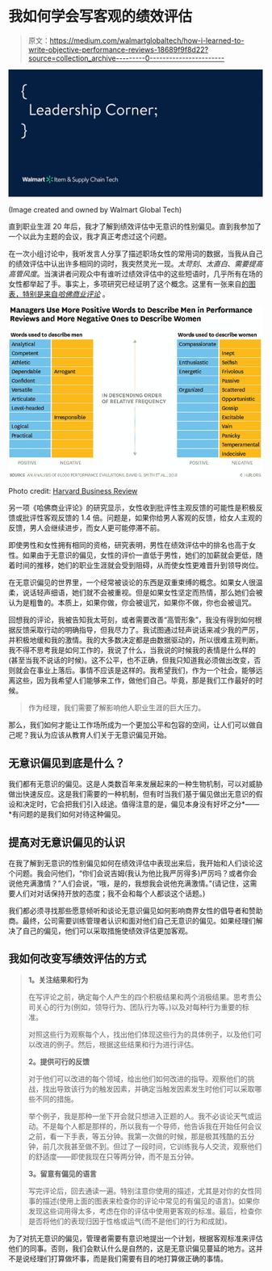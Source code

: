 # 我如何学会写客观的绩效评估

> 原文：<https://medium.com/walmartglobaltech/how-i-learned-to-write-objective-performance-reviews-18689f9f8d22?source=collection_archive---------0----------------------->

![](img/8457c15be730978039fcd897b38fb908.png)

(Image created and owned by Walmart Global Tech)

直到职业生涯 20 年后，我才了解到绩效评估中无意识的性别偏见。直到我参加了一个以此为主题的会议，我才真正考虑过这个问题。

在一次小组讨论中，我听发言人分享了描述职场女性的常用词的数据，当我从自己的绩效评估中认出许多相同的词时，我突然灵光一现。*太苛刻*、*太直白*、*需要提高高管风度*。当演讲者问观众中有谁听过绩效评估中的这些短语时，几乎所有在场的女性都举起了手。事实上，多项研究已经证明了这个概念。这里有一张来自[的图表，特别是来自*哈佛商业评论*](https://hbr.org/2018/05/the-different-words-we-use-to-describe-male-and-female-leaders) 。

![](img/18f762d3e3e105d188bc15cfea43e58b.png)

Photo credit: [Harvard Business Review](https://hbr.org/2018/05/the-different-words-we-use-to-describe-male-and-female-leaders)

另一项《哈佛商业评论》的研究显示，女性收到批评性主观反馈的可能性是积极反馈或批评性客观反馈的 1.4 倍。问题是，如果你给男人客观的反馈，给女人主观的反馈，男人会继续进步，而女人更可能停滞不前。

即使男性和女性拥有相同的资格，研究表明，男性在绩效评估中的排名也高于女性。如果由于无意识的偏见，女性的评价一直低于男性，她们的加薪就会更低，随着时间的推移，她们的职业生涯就会受到阻碍，从而使女性更难晋升到领导岗位。

在无意识偏见的世界里，一个经常被谈论的东西是双重束缚的概念。如果女人很温柔，说话轻声细语，她们就不会被重视。但是如果女性坚定而热情，那么她们会被认为是粗鲁的。本质上，如果你做，你会被诅咒，如果你不做，你也会被诅咒。

回想我的评论，我被告知我太苛刻，或者需要改善“高管形象”，我没有得到如何根据反馈采取行动的明确指导，但我尽力了。我试图通过轻声说话来减少我的严厉，并积极地缓和我的激情。我的大多数决定都是由数据驱动的，所以很难主观判断。我不得不思考我是如何工作的，我说了什么，当我说的时候我的表情是什么样的(甚至当我不说话的时候)。这不公平，也不正确，但我只知道我必须做出改变，否则就会在事业上落后。事情不应该是这样的。我希望我们，作为一个社会，能够远离这些，因为我希望人们能够来工作，做他们自己。毕竟，那是我们工作最好的时候。

> 作为经理，我们需要了解影响他人职业生涯的巨大压力。

那么，我们如何才能让工作场所成为一个更加公平和包容的空间，让人们可以做自己呢？我认为应该从教育人们关于无意识偏见开始。

## 无意识偏见到底是什么？

我们都有无意识的偏见。这是人类数百年来发展起来的一种生物机制，可以对威胁做出快速反应。这是我们需要的一种机制，但有时当我们基于偏见做出无意识的假设和决定时，它会把我们引入歧途。值得注意的是，偏见本身没有好坏之分*——*有问题的是我们如何对待这种偏见。

## **提高对无意识偏见的认识**

在我了解到无意识的性别偏见如何在绩效评估中表现出来后，我开始和人们谈论这个问题。我会问他们，“你们会说吉姆(我认为他比我严厉得多)严厉吗？或者你会说他充满激情？”人们会说，“哦，是的，我想我会说他充满激情。”(请记住，这需要人们对对话保持开放的态度；我不会和每个人都谈这个话题。)

我们都必须寻找那些愿意倾听和谈论无意识偏见如何影响商界女性的倡导者和赞助商。最终，公司需要训练管理者认识和面对他们自己无意识的偏见。如果经理们解决了自己的偏见，他们可以采取措施使绩效评估更加客观。

## **我如何改变写绩效评估的方式**

> **1。关注结果和行为**
> 
> 在写评论之前，确定每个人产生的四个积极结果和两个消极结果。思考贵公司关心的行为(例如，领导行为、团队行为等。)以及对每种行为重要的标准。
> 
> 对照这些行为观察每个人，找出他们体现这些行为的具体例子，以及他们可以改进的例子。然后，根据这些结果和行为进行评估。
> 
> **2。提供可行的反馈**
> 
> 对于他们可以改进的每个领域，给出他们如何改进的指导。观察他们的挑战，找出导致该行为的触发因素，并确定当触发因素发生时他们可以采取哪些不同的措施。
> 
> 举个例子，我是那种一坐下开会就只想进入正题的人。我不必谈论天气或运动。不是每个人都是那样的，所以我有一个导师，他告诉我在开始任何会议之前，看一下手表，等五分钟。我第一次做的时候，那是极其残酷的五分钟，前几次我甚至做不到。但过了一段时间，它训练我与人交流，观察他们的舒适度——即使我现在只等两分钟，而不是五分钟。
> 
> **3。留意有偏见的语言**
> 
> 写完评论后，回去通读一遍。特别注意你使用的描述，尤其是对你的女性同事的描述(使用上面的图表来检查你的评论中常见的有偏见的语言)。如果你发现这些词用得太多，考虑在你的评估中使用更客观的标准。最后，检查你是否将他们的表现归因于性格或运气(而不是他们的行为和成就)。

为了对抗无意识的偏见，管理者需要有意识地提出一个计划，根据客观标准来评估他们的同事。否则，我们会默认什么是自然的，这是无意识偏见蔓延的地方。这并不是说经理们打算做坏事，而是我们需要有目的地打算做正确的事情。
